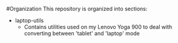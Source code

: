 #Organization
This repository is organized into sections:
* laptop-utils
	* Contains utilities used on my Lenovo Yoga 900 to deal with converting between 'tablet' and 'laptop' mode
